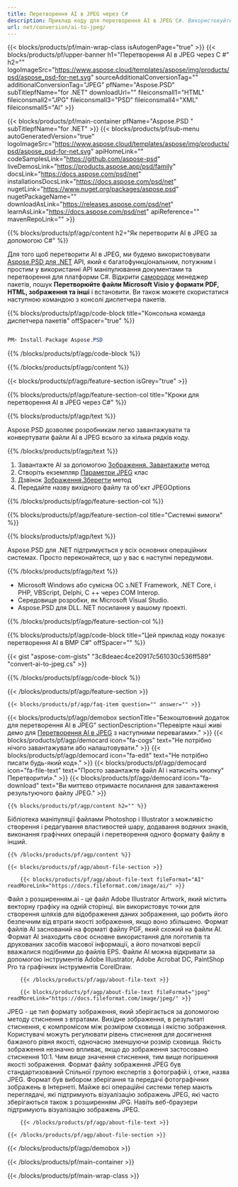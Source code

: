 ```yaml
---
title: Перетворення AI в JPEG через C#
description: Приклад коду для перетворення AI в JPEG C#. Використовуйте приклад коду API для пакетного перетворення файлів AI в JPEG в межах VB.NET, ASP.NET або будь-якого додатка на основі .NET.
url: net/conversion/ai-to-jpeg/
---
```


{{< blocks/products/pf/main-wrap-class isAutogenPage="true" >}}
{{< blocks/products/pf/upper-banner h1="Перетворення AI в JPEG через C #" h2="" logoImageSrc="https://www.aspose.cloud/templates/aspose/img/products/psd/aspose_psd-for-net.svg" sourceAdditionalConversionTag="" additionalConversionTag="JPEG" pfName="Aspose.PSD" subTitlepfName="for .NET" downloadUrl="" fileiconsmall1="HTML" fileiconsmall2="JPG" fileiconsmall3="PSD" fileiconsmall4="XML" fileiconsmall5="AI" >}}

{{< blocks/products/pf/main-container pfName="Aspose.PSD " subTitlepfName="for .NET" >}}
{{< blocks/products/pf/sub-menu autoGeneratedVersion="true" logoImageSrc="https://www.aspose.cloud/templates/aspose/img/products/psd/aspose_psd-for-net.svg" apiHomeLink="" codeSamplesLink="https://github.com/aspose-psd" liveDemosLink="https://products.aspose.app/psd/family" docsLink="https://docs.aspose.com/psd/net" installationsDocsLink="https://docs.aspose.com/psd/net" nugetLink="https://www.nuget.org/packages/aspose.psd" nugetPackageName="" downloadAsLink="https://releases.aspose.com/psd/net" learnAsLink="https://docs.aspose.com/psd/net" apiReference="" mavenRepoLink="" >}}

{{% blocks/products/pf/agp/content h2="Як перетворити AI в JPEG за допомогою C#" %}}

Для того щоб перетворити AI в JPEG, ми будемо використовувати <a href="/psd/{{< lang-code >}}net">Aspose.PSD для .NET</a> API, який є багатофункціональним, потужним і простим у використанні API маніпулювання документами та перетворення для платформи C#. Відкрити <a href="https://www.nuget.org/packages/aspose.psd">самородок</a> менеджер пакетів, пошук <b>Перетворюйте файли Microsoft Visio у формати PDF, HTML, зображення та інші</b> і встановити. Ви також можете скористатися наступною командою з консолі диспетчера пакетів.

{{% blocks/products/pf/agp/code-block title="Консольна команда диспетчера пакетів" offSpacer="true" %}}

```cs

PM> Install-Package Aspose.PSD

```

{{% /blocks/products/pf/agp/code-block %}}

{{% /blocks/products/pf/agp/content %}}

{{< blocks/products/pf/agp/feature-section isGrey="true" >}}

{{% blocks/products/pf/agp/feature-section-col title="Кроки для перетворення AI в JPEG через C#" %}}

{{% blocks/products/pf/agp/text %}}

 Aspose.PSD дозволяє розробникам легко завантажувати та конвертувати файли AI в JPEG всього за кілька рядків коду.

{{% /blocks/products/pf/agp/text %}}

1. Завантажте AI за допомогою [Зображення. Завантажити](https://apireference.aspose.com/psd/net/aspose.psd/image/methods/load/index) метод
1. Створіть екземпляр [Параметри JPEG](https://apireference.aspose.com/psd/net/aspose.psd.imageoptions/JpegOptions) клас
1. Дзвінок [Зображення.Зберегти](https://apireference.aspose.com/psd/net/aspose.psd/image/methods/save/index) метод
1. Передайте назву вихідного файлу та об'єкт JPEGOptions

{{% /blocks/products/pf/agp/feature-section-col %}}

{{% blocks/products/pf/agp/feature-section-col title="Системні вимоги" %}}

{{% blocks/products/pf/agp/text %}}

 Aspose.PSD для .NET підтримується у всіх основних операційних системах. Просто переконайтеся, що у вас є наступні передумови.

{{% /blocks/products/pf/agp/text %}}

- Microsoft Windows або сумісна ОС з.NET Framework, .NET Core, і PHP, VBScript, Delphi, C ++ через COM Interop.
- Середовище розробки, як Microsoft Visual Studio.
- Aspose.PSD для DLL. NET посилання у вашому проекті.

{{% /blocks/products/pf/agp/feature-section-col %}}

{{% blocks/products/pf/agp/code-block title="Цей приклад коду показує перетворення AI в BMP C#" offSpacer="" %}}

{{< gist "aspose-com-gists" "3c8deaec4ce20917c561030c536ff589" "convert-ai-to-jpeg.cs" >}}

{{% /blocks/products/pf/agp/code-block %}}

{{< /blocks/products/pf/agp/feature-section >}}

    {{< blocks/products/pf/agp/faq-item question="" answer="" >}}
 

<!-- aboutfile Starts -->

{{< blocks/products/pf/agp/demobox sectionTitle="Безкоштовний додаток для перетворення AI в JPEG" sectionDescription="Перевірте наші живі демо для [Перетворення AI в JPEG](https://products.aspose.app/psd/conversion/ai-to-jpeg) з наступними перевагами»." >}}
        {{< blocks/products/pf/agp/democard icon="fa-cogs" text="Не потрібно нічого завантажувати або налаштовувати." >}}
        {{< blocks/products/pf/agp/democard icon="fa-edit" text="Не потрібно писати будь-який код»." >}}
        {{< blocks/products/pf/agp/democard icon="fa-file-text" text="Просто завантажте файл AI і натисніть кнопку\" Перетворити\»." >}}
        {{< blocks/products/pf/agp/democard icon="fa-download" text="Ви миттєво отримаєте посилання для завантаження результуючого файлу JPEG." >}}

    {{% blocks/products/pf/agp/content h2="" %}}

Бібліотека маніпуляції файлами Photoshop і Illustrator з можливістю створення і редагування властивостей шару, додавання водяних знаків, виконання графічних операцій і перетворення одного формату файлу в інший.



    {{% /blocks/products/pf/agp/content %}}

    {{< blocks/products/pf/agp/about-file-section >}}

        {{< blocks/products/pf/agp/about-file-text fileFormat="AI" readMoreLink="https://docs.fileformat.com/image/ai/" >}}
Файл з розширенням.ai - це файл Adobe Illustrator Artwork, який містить векторну графіку на одній сторінці. він використовує точки для створення шляхів для відображення даних зображення, що робить його безпечним від втрати якості зображення, якщо воно збільшено. Формат файлів AI заснований на форматі файлу PGF, який схожий на файли AI. Формат AI знаходить своє основне використання для логотипів та друкованих засобів масової інформації, а його початкові версії вважалися подібними до файлів EPS. Файли AI можна відкривати за допомогою інструментів Adobe Illustrator, Adobe Acrobat DC, PaintShop Pro та графічних інструментів CorelDraw.

        {{< /blocks/products/pf/agp/about-file-text >}}

        {{< blocks/products/pf/agp/about-file-text fileFormat="jpeg" readMoreLink="https://docs.fileformat.com/image/jpeg/" >}}
JPEG - це тип формату зображення, який зберігається за допомогою методу стиснення з втратами. Вихідне зображення, в результаті стиснення, є компромісом між розміром сховища і якістю зображення. Користувачі можуть регулювати рівень стиснення для досягнення бажаного рівня якості, одночасно зменшуючи розмір сховища. Якість зображення незначно впливає, якщо до зображення застосовано стиснення 10:1. Чим вище значення стиснення, тим вище погіршення якості зображення. Формат файлу зображення JPEG був стандартизований Спільної групою експертів з фотографій і, отже, назва JPEG. Формат був вибором зберігання та передачі фотографічних зображень в Інтернеті. Майже всі операційні системи тепер мають переглядачі, які підтримують візуалізацію зображень JPEG, які часто зберігаються також з розширенням JPG. Навіть веб-браузери підтримують візуалізацію зображень JPEG.

        {{< /blocks/products/pf/agp/about-file-text >}}

    {{< /blocks/products/pf/agp/about-file-section >}}

{{< /blocks/products/pf/agp/demobox >}}

<!-- aboutfile Ends -->



{{< /blocks/products/pf/main-container >}}
    
{{< /blocks/products/pf/main-wrap-class >}}

